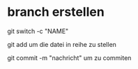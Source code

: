 # branch erstellen

git switch -c "NAME"

git add um die datei in reihe zu stellen

git commit -m "nachricht" um zu commiten
